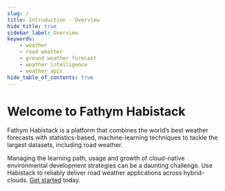 ```yaml
---
slug: /
title: Introduction - Overview
hide_title: true
sidebar_label: Overview
keywords:
    - weather
    - road weather
    - ground weather forecast
    - weather intelligence
    - weather apis
hide_table_of_contents: true
---
```


# Welcome to Fathym Habistack

Fathym Habistack is a platform that combines the world’s best weather forecasts with statistics-based, machine-learning techniques to tackle the largest datasets, including road weather.

Managing the learning path, usage and growth of cloud-native environmental development strategies can be a daunting challenge. Use Habistack to reliably deliver road weather applications across hybrid-clouds. [Get started](https://www.habistack.com/dashboard) today.
<!-- 
![Habistack Diagram](/img/habistack-diagram.png)

## Connect, Understand, Scale

When getting started with a new cloud-native IoT solution, you’re not only working towards connecting a device, but also on how to process and store its data in order to perform tasks such as visualization, machine learning, and application development. This requires learning a number of cloud-native technologies before being able to deliver a solution.

Habistack operates as a virtual development team that automates best practices for IoT application delivery.  In order to help you focus on building applications and creating value, we built the platform to augment your team’s skills and do the heavy lifting.

[Using the platform](https://www.habistack.com/dashboard) radically reduces the time and work involved in getting devices connected, understanding their data, and delivering end-to-end customer driven IoT applications. -->
